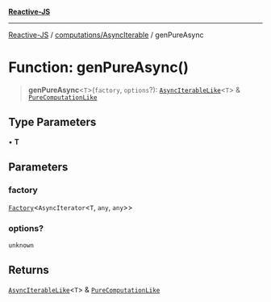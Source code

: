 [**Reactive-JS**](../../../README.md)

***

[Reactive-JS](../../../README.md) / [computations/AsyncIterable](../README.md) / genPureAsync

# Function: genPureAsync()

> **genPureAsync**\<`T`\>(`factory`, `options`?): [`AsyncIterableLike`](../../interfaces/AsyncIterableLike.md)\<`T`\> & [`PureComputationLike`](../../interfaces/PureComputationLike.md)

## Type Parameters

• **T**

## Parameters

### factory

[`Factory`](../../../functions/type-aliases/Factory.md)\<`AsyncIterator`\<`T`, `any`, `any`\>\>

### options?

`unknown`

## Returns

[`AsyncIterableLike`](../../interfaces/AsyncIterableLike.md)\<`T`\> & [`PureComputationLike`](../../interfaces/PureComputationLike.md)
